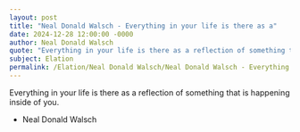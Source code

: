 ```yaml
---
layout: post
title: "Neal Donald Walsch - Everything in your life is there as a"
date: 2024-12-28 12:00:00 -0000
author: Neal Donald Walsch
quote: "Everything in your life is there as a reflection of something that is happening inside of you."
subject: Elation
permalink: /Elation/Neal Donald Walsch/Neal Donald Walsch - Everything in your life is there as a
---
```


Everything in your life is there as a reflection of something that is happening inside of you.

- Neal Donald Walsch
